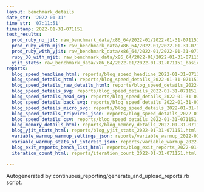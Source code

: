 ```yaml
---
layout: benchmark_details
date_str: '2022-01-31'
time_str: '07:11:51'
timestamp: 2022-01-31-071151
test_results:
  prod_ruby_no_jit: raw_benchmark_data/x86_64/2022-01/2022-01-31-071151_basic_benchmark_prod_ruby_no_jit.json
  prod_ruby_with_mjit: raw_benchmark_data/x86_64/2022-01/2022-01-31-071151_basic_benchmark_prod_ruby_with_mjit.json
  prod_ruby_with_yjit: raw_benchmark_data/x86_64/2022-01/2022-01-31-071151_basic_benchmark_prod_ruby_with_yjit.json
  ruby_30_with_mjit: raw_benchmark_data/x86_64/2022-01/2022-01-31-071151_basic_benchmark_ruby_30_with_mjit.json
  yjit_stats: raw_benchmark_data/x86_64/2022-01/2022-01-31-071151_basic_benchmark_yjit_stats.json
reports:
  blog_speed_headline_html: reports/blog_speed_headline_2022-01-31-071151.html
  blog_speed_details_html: reports/blog_speed_details_2022-01-31-071151.html
  blog_speed_details_raw_details_html: reports/blog_speed_details_2022-01-31-071151.raw_details.html
  blog_speed_details_svg: reports/blog_speed_details_2022-01-31-071151.svg
  blog_speed_details_head_svg: reports/blog_speed_details_2022-01-31-071151.head.svg
  blog_speed_details_back_svg: reports/blog_speed_details_2022-01-31-071151.back.svg
  blog_speed_details_micro_svg: reports/blog_speed_details_2022-01-31-071151.micro.svg
  blog_speed_details_tripwires_json: reports/blog_speed_details_2022-01-31-071151.tripwires.json
  blog_speed_details_csv: reports/blog_speed_details_2022-01-31-071151.csv
  blog_memory_details_html: reports/blog_memory_details_2022-01-31-071151.html
  blog_yjit_stats_html: reports/blog_yjit_stats_2022-01-31-071151.html
  variable_warmup_warmup_settings_json: reports/variable_warmup_2022-01-31-071151.warmup_settings.json
  variable_warmup_stats_of_interest_json: reports/variable_warmup_2022-01-31-071151.stats_of_interest.json
  blog_exit_reports_bench_list_html: reports/blog_exit_reports_2022-01-31-071151.bench_list.html
  iteration_count_html: reports/iteration_count_2022-01-31-071151.html

---
```

Autogenerated by continuous_reporting/generate_and_upload_reports.rb script.
